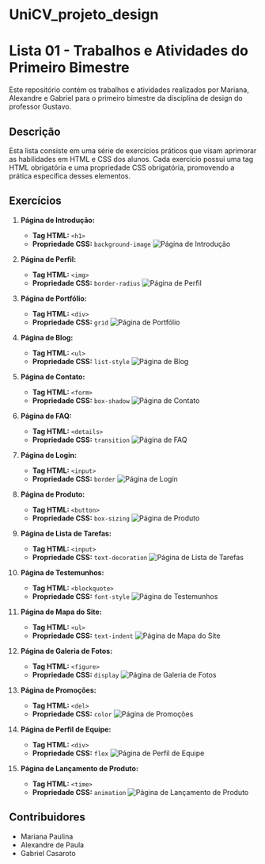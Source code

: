 # UniCV_projeto_design
# Lista 01 - Trabalhos e Atividades do Primeiro Bimestre

Este repositório contém os trabalhos e atividades realizados por Mariana, Alexandre e Gabriel para o primeiro bimestre da disciplina de design do professor Gustavo.

## Descrição

Esta lista consiste em uma série de exercícios práticos que visam aprimorar as habilidades em HTML e CSS dos alunos. Cada exercício possui uma tag HTML obrigatória e uma propriedade CSS obrigatória, promovendo a prática específica desses elementos.

## Exercícios

1. **Página de Introdução:**
   - **Tag HTML:** `<h1>`
   - **Propriedade CSS:** `background-image`
   ![Página de Introdução](img/1.png)

2. **Página de Perfil:**
   - **Tag HTML:** `<img>`
   - **Propriedade CSS:** `border-radius`
   ![Página de Perfil](img/2.png)

3. **Página de Portfólio:**
   - **Tag HTML:** `<div>`
   - **Propriedade CSS:** `grid`
   ![Página de Portfólio](img/3.png)

4. **Página de Blog:**
   - **Tag HTML:** `<ul>`
   - **Propriedade CSS:** `list-style`
   ![Página de Blog](img/4.png)

5. **Página de Contato:**
   - **Tag HTML:** `<form>`
   - **Propriedade CSS:** `box-shadow`
   ![Página de Contato](img/5.png)

6. **Página de FAQ:**
   - **Tag HTML:** `<details>`
   - **Propriedade CSS:** `transition`
   ![Página de FAQ](img/6.png)

7. **Página de Login:**
   - **Tag HTML:** `<input>`
   - **Propriedade CSS:** `border`
   ![Página de Login](img/7.png)

8. **Página de Produto:**
   - **Tag HTML:** `<button>`
   - **Propriedade CSS:** `box-sizing`
   ![Página de Produto](img/8.png)

9. **Página de Lista de Tarefas:**
   - **Tag HTML:** `<input>`
   - **Propriedade CSS:** `text-decoration`
   ![Página de Lista de Tarefas](img/9_.png)

10. **Página de Testemunhos:**
    - **Tag HTML:** `<blockquote>`
    - **Propriedade CSS:** `font-style`
    ![Página de Testemunhos](img/10.png)

11. **Página de Mapa do Site:**
    - **Tag HTML:** `<ul>`
    - **Propriedade CSS:** `text-indent`
    ![Página de Mapa do Site](img/11.png)

12. **Página de Galeria de Fotos:**
    - **Tag HTML:** `<figure>`
    - **Propriedade CSS:** `display`
    ![Página de Galeria de Fotos](img/12.png)

13. **Página de Promoções:**
    - **Tag HTML:** `<del>`
    - **Propriedade CSS:** `color`
    ![Página de Promoções](img/13.png)

14. **Página de Perfil de Equipe:**
    - **Tag HTML:** `<div>`
    - **Propriedade CSS:** `flex`
    ![Página de Perfil de Equipe](img/14.png)

15. **Página de Lançamento de Produto:**
    - **Tag HTML:** `<time>`
    - **Propriedade CSS:** `animation`
    ![Página de Lançamento de Produto](img/15.png)

## Contribuidores

- Mariana Paulina
- Alexandre de Paula
- Gabriel Casaroto



